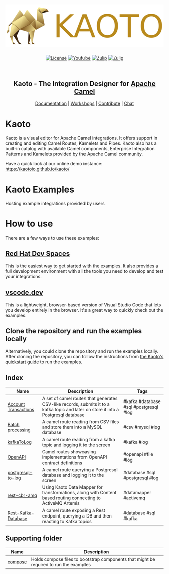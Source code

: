<h1 align="center">
  <img src="https://github.com/KaotoIO/kaoto.io/blob/main/assets/media/logo-kaoto.png" alt="Kaoto">
</h1>

<p align=center>
  <a href="https://github.com/KaotoIO/kaoto-examples/blob/main/LICENSE"><img src="https://img.shields.io/github/license/KaotoIO/kaoto-examples?color=blue&style=for-the-badge" alt="License"/></a>
  <a href="https://www.youtube.com/@KaotoIO"><img src="https://img.shields.io/badge/Youtube-Follow-brightgreen?color=red&style=for-the-badge" alt="Youtube"" alt="Follow on Youtube"></a>
  <a href="https://camel.zulipchat.com/#narrow/stream/441302-kaoto"><img src="https://img.shields.io/badge/zulip-join_chat-brightgreen?color=yellow&style=for-the-badge" alt="Zulip"/></a>
  <a href="https://kaoto.io"><img src="https://img.shields.io/badge/Kaoto.io-Visit-white?color=indigo&style=for-the-badge" alt="Zulip"/></a>
</p><br/>

<h2 align="center">Kaoto - The Integration Designer for <a href="https://camel.apache.org">Apache Camel</a></h2>

<p align="center">
  <a href="https://kaoto.io/docs/installation">Documentation</a> |
  <a href="https://kaoto.io/workshop/">Workshops</a> |
  <a href="https://kaoto.io/contribute/">Contribute</a> |
  <a href="https://camel.zulipchat.com/#narrow/stream/441302-kaoto">Chat</a>
</p>

# Kaoto
Kaoto is a visual editor for Apache Camel integrations. It offers support in creating and editing Camel Routes, Kamelets and Pipes. Kaoto also has a built-in catalog with available Camel components, Enterprise Integration Patterns and Kamelets provided by the Apache Camel community.

Have a quick look at our online demo instance:
https://kaotoio.github.io/kaoto/

# Kaoto Examples
Hosting example integrations provided by users

# How to use
There are a few ways to use these examples:

## [Red Hat Dev Spaces](https://workspaces.openshift.com/#https://github.com/KaotoIO/kaoto-examples.git)
This is the easiest way to get started with the examples. It also provides a full development environment with all the tools you need to develop and test your integrations.

## [vscode.dev](https://vscode.dev/github/KaotoIO/kaoto-examples)
This is a lightweight, browser-based version of Visual Studio Code that lets you develop entirely in the browser. It's a great way to quickly check out the examples.

## Clone the repository and run the examples locally
Alternatively, you could clone the repository and run the examples locally. After cloning the repository, you can follow the instructions from [the Kaoto's quickstart guide](https://kaoto.io/docs/quickstart/) to run the examples.

## Index
| Name                                             | Description                                                                                                                         | Tags                                    |
| ---                                              | ---                                                                                                                                 | ---                                     |
| [Account Transactions](account-transactions)     | A set of camel routes that generates CSV-like records, submits it to a kafka topic and later on store it into a Postgresql database | #kafka #database #sql #postgresql #log  |
| [Batch processing](BatchProcessing)              | A camel route reading from CSV files and store them into a MySQL database                                                           | #csv #mysql #log                        |
| [kafkaToLog](kafka-to-log)                       | A camel route reading from a kafka topic and logging it to the screen                                                               | #kafka #log                             |
| [OpenAPI](openapi)                               | Camel routes showcasing implementations from OpenAPI contract definitions                                                           | #openapi #file #log                     |
| [postgresql-to-log](postgresql-to-log)           | A camel route querying a Postgresql database and logging it to the screen                                                           | #database #sql #postgresql #log         |
| [rest-cbr-amq](rest-cbr-amq)                     | Using Kaoto Data Mapper for transformations, along with Content based routing connecting to ActiveMQ Artemis                        | #datamapper #activemq                   |
| [Rest-Kafka-Database](Rest-Kafka-Database-Route) | A camel route exposing a Rest endpoint, querying a DB and then reacting to Kafka topics                                             | #database #sql #kafka                   |


## Supporting folder
| Name                                             | Description                                                                                                                         |
| ---                                              | ---                                                                                                                                 |
| [compose](compose)                               | Holds compose files to bootstrap components that might be required to run the examples                                              |
